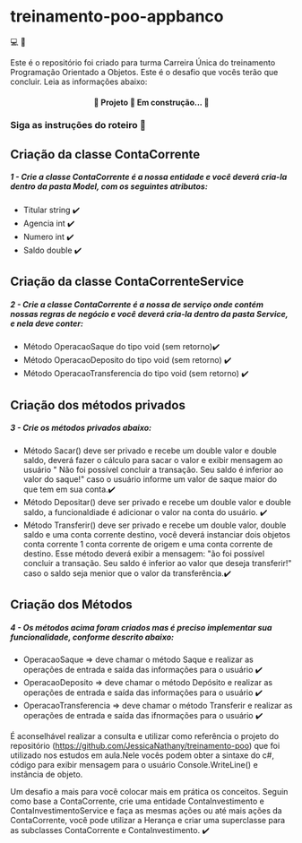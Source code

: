 # treinamento-poo-appbanco
:computer: :blue_book: 

Este é o repositório foi criado para turma Carreira Única do treinamento Programação Orientado a Objetos. Este é o desafio que vocês terão que concluir. Leia as informações abaixo:
 
 <h4 align="center"> 
	🚧  Projeto 🚀 Em construção...  🚧
 </h4>
 
 ### Siga as instruções do roteiro :page_facing_up:
 
## Criação da classe ContaCorrente
##### 1 - Crie a classe ContaCorrente é a nossa entidade e você deverá cria-la dentro da pasta Model, com os seguintes atributos: 
- Titular string :heavy_check_mark:
- Agencia int :heavy_check_mark:
- Numero int :heavy_check_mark:
- Saldo double :heavy_check_mark:

## Criação da classe ContaCorrenteService
##### 2 - Crie a classe ContaCorrente é a nossa de serviço onde contém nossas regras de negócio e você deverá cria-la dentro da pasta Service, e nela deve conter: 
- Método OperacaoSaque do tipo void (sem retorno):heavy_check_mark:
- Método OperacaoDeposito do tipo void (sem retorno) :heavy_check_mark:
- Método OperacaoTransferencia do tipo void (sem retorno) :heavy_check_mark:


## Criação dos métodos privados
##### 3 - Crie os métodos privados abaixo: 
- Método Sacar() deve ser privado e recebe um double valor e double saldo, deverá fazer o cálculo para sacar o valor e exibir mensagem ao usuário " Não foi possível concluir a transação. Seu saldo é inferior ao valor do saque!" caso o usuário informe um valor de saque maior do que tem em sua conta.:heavy_check_mark:
- Método Depositar() deve ser privado e recebe um double valor e double saldo, a funcionaldiade é adicionar o valor na conta do usuário. :heavy_check_mark:
- Método Transferir() deve ser privado e recebe um double valor, double saldo e uma conta corrente destino, você deverá instanciar dois objetos conta corrente 1 conta corrente de origem e uma conta corrente de destino. Esse método deverá exibir a mensagem: "ão foi possível concluir a transação. Seu saldo é inferior ao valor que deseja transferir!" caso o saldo seja menior que o valor da transferência.:heavy_check_mark:

## Criação dos Métodos
##### 4 - Os métodos acima foram criados mas é preciso implementar sua funcionalidade, conforme descrito abaixo:
- OperacaoSaque =>  deve chamar o método Saque e realizar as operações de entrada e saída das informações para o usuário :heavy_check_mark:
- OperacaoDeposito => deve chamar o método Depósito e realizar as operações de entrada e saída das informações para o usuário :heavy_check_mark:
- OperacaoTransferencia => deve chamar o método Transferir e realizar as operações de entrada e saída das ifnormações para o usuário :heavy_check_mark:


É aconselhável realizar a consulta e utilizar como referência o projeto do repositório (https://github.com/JessicaNathany/treinamento-poo) que foi utilizado nos estudos em aula.Nele vocês podem obter a sintaxe do c#, código para exibir mensagem para o usuário Console.WriteLine() e instância de objeto.


Um desafio a mais para você colocar mais em prática os conceitos. Seguin como base a ContaCorrente, crie uma entidade ContaInvestimento e ContaInvestimentoService e faça as mesmas ações ou até mais ações da ContaCorrente, você pode utilizar a Herança e criar uma superclasse para as subclasses ContaCorrente e ContaInvestimento. :heavy_check_mark:
